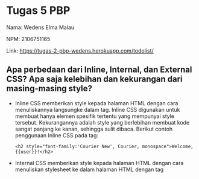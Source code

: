 # Tugas 5 PBP

Nama: Wedens Elma Malau

NPM: 2106751165

Link: https://tugas-2-pbp-wedens.herokuapp.com/todolist/

## Apa perbedaan dari Inline, Internal, dan External CSS? Apa saja kelebihan dan kekurangan dari masing-masing style?

* Inline CSS memberikan style kepada halaman HTML dengan cara menuliskannya langsungke dalam tag. Inline CSS digunakan untuk membuat hanya elemen spesifik tertentu yang mempunyai style tersebut. Kekurangannya adalah style yang berlebihan membuat kode sangat panjang ke kanan, sehingga sulit dibaca. Berikut contoh penggunaan Inline CSS pada tag:

    ```<h2 style="font-family:'Courier New', Courier, monospace">Welcome, {{user}}!</h2>```

* Internal CSS memberikan style kepada halaman HTML dengan cara menuliskan stylesheet ke dalam halaman HTML dengan tag <style>. Internal CSS digunakan untuk memberikan style pada satu halaman tersebut saja. Namun, penggunaan internal CSS yang sama di berbagai halaman membuat kode menjadi repetitif. Berikut contoh penggunaan Internal CSS:

    ```
    <style>
        body {
          font-family: 'Courier New', Courier, monospace;
          background: rgb(2,0,36);
          background: radial-gradient(circle, rgb(255, 255, 255) 0%, rgb(218, 255, 204) 35%, rgb(173, 250, 255) 100%);
        }
    </style>
    ```
  
* External CSS memberikan style kepada halaman HTML dengan cara menuliskan sebuah stylesheet di luar file HTML. Stylesheet untuk dapat dimasukkan ke suatu folder static. Kelebihannya adalah pemberian style akan konsisten untuk semua halaman. Kelemahannya adalah runtime akan sedikit memakan waktu lebih lama, karena browser harus melakukan request ke halaman style lagi selain HTML. Berikut contoh penggunaan External CSS:

    `<link rel="stylesheet" href="{% static 'css/style.css' %}">`

    `<link rel="stylesheet" href="https://www.w3schools.com/w3css/4/w3.css">`

## Jelaskan tag HTML5 yang kamu ketahui.

1. `<nav>` dapat digunakan untuk membuat navigation bar dan menu.
2. `<picture>` digunakan untuk menampilkan sebuah gambar
3. `<audio>` digunakan untuk memberikan suara atau audio

## Jelaskan tipe-tipe CSS selector yang kamu ketahui.

1. nama_element {} digunakan untuk memberikan style pada elemen tertentu. Contohnya, body mengaplikasikan style kepada seluruh elemen <body>.
  
2. .nama_class digunakan untuk memberikan style pada elemen anggota class tertentu. Contohnya, .login mengaplikasikan style kepada seluruh elemen yang termasuk class login.

3. #id digunakan untuk memberikan style pada elemen dengan id tertentu. Contohnya, #id-abc mengaplikasikan style kepada elemen yang mempunyai id id-abc.

## Jelaskan bagaimana cara kamu mengimplementasikan checklist di atas.

- [x] Kustomisasi templat untuk halaman login, register, dan create-task semenarik mungkin.
    Saya menggunakan external CSS untuk memberikan style kepada halaman-halaman webnya. Selain membuat style dan class sendiri, saya juga mengambil sebagian dari W3school.
- [x] Kustomisasi halaman utama todo list menggunakan cards. (Satu card mengandung satu task).
    Pada bagian ini, saya menggunakan template dari W3School. Karena sudah disediakan referensi templatenya, jadinya saya tinggal memasukkan referensi stylesheet ke halaman HTML-nya, serta menyesuaikan elemen di HTML dengan class yang sudah disediakan di template.
- [x] Membuat keempat halaman yang dikustomisasi menjadi responsive.
    Pada bagian ini, saya mengikuti cara yang telah diajarkan di tutorial minggu lalu, yaitu dengan memberikan meta viewport, dengan mengetikkan kode di bawah:
    
    `<meta name="viewport" content="width=device-width, initial-scale=1.0">`
